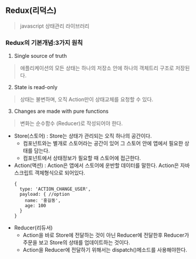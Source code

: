 ## Redux(리덕스)
> javascript 상태관리 라이브러리

### Redux의 기본개념:3가지 원칙
1. Single source of truth
> 애플리케이션의 모든 상태는 하나의 저장소 안에 하나의 객체트리 구조로 저장된다.
2. State is read-only
> 상태는 불변하며, 오직 Action만이 상태교체를 요청할 수 있다.
3. Changes are made with pure functions
> 변화는 순수함수 (Reducer)로 작성되어야 한다.

+ Store(스토어) : Store는 상태가 관리되는 오직 하나의 공간이다.
  - 컴포넌트와는 별개로 스토어라는 공간이 있어 그 스토어 안에 앱에서 필요한 상태를 담는다.
  - 컴포넌트에서 상태정보가 필요할 때 스토어에 접근한다.
+ Action(액션) : Action은 앱에서 스토어에 운반할 데이터를 말한다. Action은 자바스크립트 객체형식으로 되어있다.
  ``` 
  {
    type: 'ACTION_CHANGE_USER',
    payload: { //option
      name: '홍길동',
      age: 100
    }
  } 
  ```
+ Reducer(리듀서) 
  - Action을 바로 Store에 전달하는 것이 아닌 Reducer에 전달한후 Reducer가 주문을 보고 Store의 상태를 업데이트하는 것이다.
  - Action을 Reducer에 전달하기 위해서는 dispatch()메소드를 사용해야한다.

